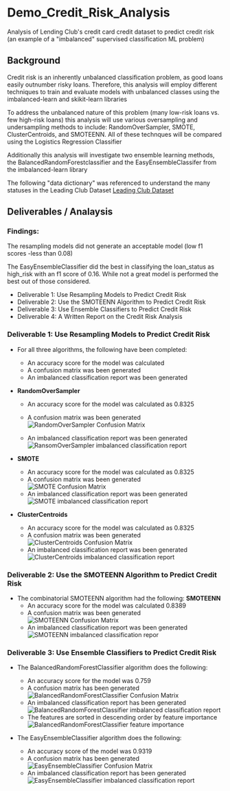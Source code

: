 # Demo_Credit_Risk_Analysis
Analysis of Lending Club's credit card credit dataset to predict credit risk (an example of a "imbalanced" supervised classification ML problem)

## Background
Credit risk is an inherently unbalanced classification problem, as good loans easily outnumber risky loans.  Therefore, this analysis will employ different techniques to train and evaluate models with unbalanced classes using the imbalanced-learn and skikit-learn libraries

To address the unbalanced nature of this problem (many low-risk loans vs. few high-risk loans) this analysis will use various oversampling and undersampling methods to include: RandomOverSampler, SMOTE, ClusterCentroids, and SMOTEENN. All of these technques will be compared using the Logistics Regression Classifier

Additionally this analysis will investigate two ensemble learning methods, the BalancedRandomForestclassifier and the EasyEnsembleClassifer from the imbalanced-learn library


The following "data dictionary" was referenced to understand the many statuses in the Leading Club Dataset
[Leading Club Dataset](https://help.lendingclub.com/hc/en-us/articles/215488038-What-do-the-different-Note-statuses-mean-)


## Deliverables / Analaysis

### Findings:
The resampling models did not generate an acceptable model (low f1 scores -less than 0.08)

The EasyEnsembleClassifier did the best in classifying the loan_status as high_risk with an f1 score of 0.16. While not a great model is performed the best out of those considered.

* Deliverable 1: Use Resampling Models to Predict Credit Risk
* Deliverable 2: Use the SMOTEENN Algorithm to Predict Credit Risk
* Deliverable 3: Use Ensemble Classifiers to Predict Credit Risk
* Deliverable 4: A Written Report on the Credit Risk Analysis 

### Deliverable 1: Use Resampling Models to Predict Credit Risk
* For all three algorithms, the following have been completed:
  - An accuracy score for the model was calculated 
  - A confusion matrix was been generated 
  - An imbalanced classification report was been generated 

* **RandomOverSampler**
  - An accuracy score for the model was calculated as 0.8325
  - A confusion matrix was been generated <br>
    ![RandomOverSampler Confusion Matrix](./Images/RandomOverSampler_confusion_matrix.png)

  - An imbalanced classification report was been generated <br>
    ![RansomOverSampler imbalanced classification report](./Images/RandomOverSampler_imballanced_classification_report.png)
* **SMOTE**
  - An accuracy score for the model was calculated as 0.8325
  - A confusion matrix was been generated <br>
    ![SMOTE Confusion Matrix](./Images/SMOTE_confusion_matrix.png)
  - An imbalanced classification report was been generated <br>
    ![SMOTE imbalanced classification report](./Images/SMOTE_imballanced_classification_report.png)

* **ClusterCentroids**
  - An accuracy score for the model was calculated as 0.8325
  - A confusion matrix was been generated <br>
    ![ClusterCentroids Confusion Matrix](./Images/ClusterCentroids_confusion_matrix.png)
  - An imbalanced classification report was been generated <br>
    ![ClusterCentroids imbalanced classification report](./Images/ClusterCentroids_imballanced_classification_report.png)

### Deliverable 2: Use the SMOTEENN Algorithm to Predict Credit Risk
* The combinatorial SMOTEENN algorithm had the following:
**SMOTEENN**
  - An accuracy score for the model was calculated 0.8389
  - A confusion matrix was been generated <br>
    ![SMOTEENN Confusion Matrix](./Images/SMOTEENN_confusion_matrix.png)
  - An imbalanced classification report was been generated <br>
    ![SMOTEENN imbalanced classification repor](./Images/SMOTE_imballanced_classification_report.png)


### Deliverable 3: Use Ensemble Classifiers to Predict Credit Risk
* The BalancedRandomForestClassifier algorithm does the following:
  - An accuracy score for the model was 0.759
  - A confusion matrix has been generated <br>
    ![BalancedRandomForestClassifier Confusion Matrix](./Images/BalancedRandomForestClassifier_confusion_matrix.png)
  - An imbalanced classification report has been generated <br>
    ![BalancedRandomForestClassifier imbalanced classification report](./Images/BalancedRandomForestClassifier_imballanced_classification_report.png)
  - The features are sorted in descending order by feature importance <br>
    ![BalancedRandomForestClassifier feature importance](./Images/BalancedRandomForestClassifier_feature_importance.png)

* The EasyEnsembleClassifier algorithm does the following:
  - An accuracy score of the model was 0.9319
  - A confusion matrix has been generated <br>
    ![EasyEnsembleClassifier Confusion Matrix](./Images/EasyEnsembleClassifier_confusion_matrix.png)
  - An imbalanced classification report has been generated <br>
    ![EasyEnsembleClassifier imbalanced classification report](./Images/EasyEnsembleClassifier_imballanced_classification_report.png)